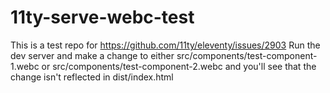 # 11ty-serve-webc-test
This is a test repo for https://github.com/11ty/eleventy/issues/2903
Run the dev server and make a change to either src/components/test-component-1.webc or src/components/test-component-2.webc and you'll see that the change isn't reflected in dist/index.html
